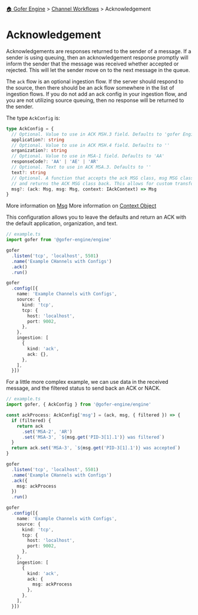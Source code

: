 [🏠 Gofer Engine](https://gofer-engine.github.io/) > [Channel Workflows](./index.md) > Acknowledgement

# Acknowledgement

Acknowledgements are responses returned to the sender of a message. If a sender is using queuing, then an acknowledgement response promptly will inform the sender that the message was received whether accepted or rejected. This will let the sender move on to the next message in the queue.

The `ack` flow is an optional ingestion flow. If the server should respond to the source, then there should be an ack flow somewhere in the list of ingestion flows. If you do not add an ack config in your ingestion flow, and you are not utilizing source queuing, then no response will be returned to the sender.

The type `AckConfig` is:

```typescript
type AckConfig = {
  // Optional. Value to use in ACK MSH.3 field. Defaults to 'gofer Engine'
  application?: string
  // Optional. Value to use in ACK MSH.4 field. Defaults to ''
  organization?: string
  // Optional. Value to use in MSA-1 field. Defaults to 'AA'
  responseCode?: 'AA' | 'AE' | 'AR'
  // Optional. Text to use in ACK MSA.3. Defaults to ''
  text?: string
  // Optional. A function that accepts the ack MSG class, msg MSG class, and conext state object
  // and returns the ACK MSG class back. This allows for custom transformation of the ACK message.
  msg?: (ack: Msg, msg: Msg, context: IAckContext) => Msg
}
```

More information on [Msg](../msg-class/index.md)
More information on [Context Object](./context-object.md)

This configuration allows you to leave the defaults and return an ACK with the default application, organization, and text.

```typescript
// example.ts
import gofer from '@gofer-engine/engine'

gofer
  .listen('tcp', 'localhost', 5501)
  .name('Example CHannels with Configs')
  .ack()
  .run()

gofer
  .config([{
    name: 'Example Channels with Configs',
    source: {
      kind: 'tcp',
      tcp: {
        host: 'localhost',
        port: 9002,
      },
    },
    ingestion: [
      {
        kind: 'ack',
        ack: {},
      },
    ],
  }])
```

For a little more complex example, we can use data in the received message, and the filtered status to send back an ACK or NACK.

```typescript
// example.ts
import gofer, { AckConfig } from '@gofer-engine/engine'

const ackProcess: AckConfig['msg'] = (ack, msg, { filtered }) => {
  if (filtered) {
    return ack
      .set('MSA-2', 'AR')
      .set('MSA-3', `${msg.get('PID-3[1].1')} was filtered`)
  }
  return ack.set('MSA-3', `${msg.get('PID-3[1].1')} was accepted`)
}

gofer
  .listen('tcp', 'localhost', 5501)
  .name('Example CHannels with Configs')
  .ack({
    msg: ackProcess
  })
  .run()

gofer
  .config([{
    name: 'Example Channels with Configs',
    source: {
      kind: 'tcp',
      tcp: {
        host: 'localhost',
        port: 9002,
      },
    },
    ingestion: [
      {
        kind: 'ack',
        ack: {
          msg: ackProcess
        },
      },
    ],
  }])
```
